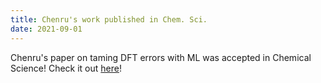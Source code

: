 ```yaml
---
title: Chenru's work published in Chem. Sci.
date: 2021-09-01
---
```


Chenru's paper on taming DFT errors with ML was accepted in Chemical Science! Check it out [here](https://pubs.rsc.org/en/Content/ArticleLanding/2021/SC/D1SC03701C)!

<!--more-->
